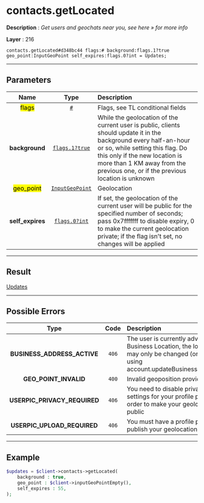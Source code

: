 # contacts.getLocated

**Description** : *Get users and geochats near you, see here &raquo; for more info*

**Layer** : 216

```tl
contacts.getLocated#d348bc44 flags:# background:flags.1?true geo_point:InputGeoPoint self_expires:flags.0?int = Updates;
```

---

## Parameters

| Name | Type | Description |
| :---: | :---: | :--- |
| <mark>flags</mark> | [`#`](type/#) | Flags, see TL conditional fields |
| **background** | [`flags.1?true`](type/true) | While the geolocation of the current user is public, clients should update it in the background every half-an-hour or so, while setting this flag. Do this only if the new location is more than 1 KM away from the previous one, or if the previous location is unknown |
| <mark>geo_point</mark> | [`InputGeoPoint`](type/InputGeoPoint) | Geolocation |
| **self_expires** | [`flags.0?int`](type/int) | If set, the geolocation of the current user will be public for the specified number of seconds; pass 0x7fffffff to disable expiry, 0 to make the current geolocation private; if the flag isn't set, no changes will be applied |

---

## Result

[Updates](type/Updates)

---

## Possible Errors

| Type | Code | Description |
| :---: | :---: | :--- |
| **BUSINESS_ADDRESS_ACTIVE** | `406` | The user is currently advertising a Business Location, the location may only be changed (or removed) using account.updateBusinessLocation ».   |
| **GEO_POINT_INVALID** | `400` | Invalid geoposition provided |
| **USERPIC_PRIVACY_REQUIRED** | `406` | You need to disable privacy settings for your profile picture in order to make your geolocation public |
| **USERPIC_UPLOAD_REQUIRED** | `406` | You must have a profile picture to publish your geolocation |

---

## Example

```php
$updates = $client->contacts->getLocated(
	background : true,
	geo_point : $client->inputGeoPointEmpty(),
	self_expires : 55,
);
```